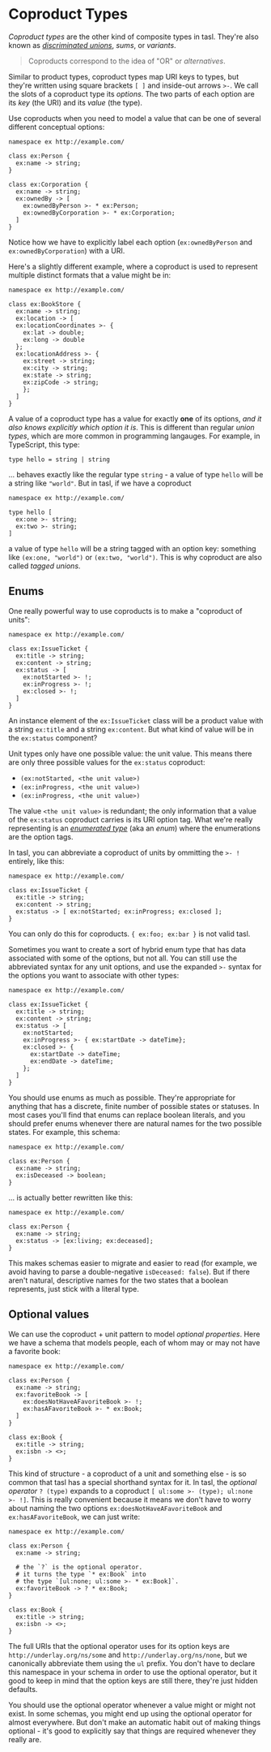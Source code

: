 # Coproduct Types

_Coproduct types_ are the other kind of composite types in tasl. They're also known as [_discriminated unions_](https://en.wikipedia.org/wiki/Tagged_union), _sums_, or _variants_.

> Coproducts correspond to the idea of "OR" or _alternatives_.

Similar to product types, coproduct types map URI keys to types, but they're written using square brackets `[ ]` and inside-out arrows `>-`. We call the slots of a coproduct type its _options_. The two parts of each option are its _key_ (the URI) and its _value_ (the type).

Use coproducts when you need to model a value that can be one of several different conceptual options:

```tasl
namespace ex http://example.com/

class ex:Person {
  ex:name -> string;
}

class ex:Corporation {
  ex:name -> string;
  ex:ownedBy -> [
    ex:ownedByPerson >- * ex:Person;
    ex:ownedByCorporation >- * ex:Corporation;
  ]
}
```

Notice how we have to explicitly label each option (`ex:ownedByPerson` and `ex:ownedByCorporation`) with a URI.

Here's a slightly different example, where a coproduct is used to represent multiple distinct formats that a value might be in:

```tasl
namespace ex http://example.com/

class ex:BookStore {
  ex:name -> string;
  ex:location -> [
  ex:locationCoordinates >- {
    ex:lat -> double;
    ex:long -> double
  };
  ex:locationAddress >- {
    ex:street -> string;
    ex:city -> string;
    ex:state -> string;
    ex:zipCode -> string;
    };
  ]
}
```

A value of a coproduct type has a value for exactly **one** of its options, _and it also knows explicitly which option it is_. This is different than regular _union types_, which are more common in programming langauges. For example, in TypeScript, this type:

```
type hello = string | string
```

... behaves exactly like the regular type `string` - a value of type `hello` will be a string like `"world"`. But in tasl, if we have a coproduct

```tasl
namespace ex http://example.com/

type hello [
  ex:one >- string;
  ex:two >- string;
]
```

a value of type `hello` will be a string tagged with an option key: something like `(ex:one, "world")` or `(ex:two, "world")`. This is why coproduct are also called _tagged unions_.

## Enums

One really powerful way to use coproducts is to make a "coproduct of units":

```tasl
namespace ex http://example.com/

class ex:IssueTicket {
  ex:title -> string;
  ex:content -> string;
  ex:status -> [
    ex:notStarted >- !;
    ex:inProgress >- !;
    ex:closed >- !;
  ]
}
```

An instance element of the `ex:IssueTicket` class will be a product value with a string `ex:title` and a string `ex:content`. But what kind of value will be in the `ex:status` component?

Unit types only have one possible value: the unit value. This means there are only three possible values for the `ex:status` coproduct:

- `(ex:notStarted, <the unit value>)`
- `(ex:inProgress, <the unit value>)`
- `(ex:inProgress, <the unit value>)`

The value `<the unit value>` is redundant; the only information that a value of the `ex:status` coproduct carries is its URI option tag. What we're really representing is an [_enumerated type_](https://en.wikipedia.org/wiki/Enumerated_type) (aka an _enum_) where the enumerations are the option tags.

In tasl, you can abbreviate a coproduct of units by ommitting the `>- !` entirely, like this:

```tasl
namespace ex http://example.com/

class ex:IssueTicket {
  ex:title -> string;
  ex:content -> string;
  ex:status -> [ ex:notStarted; ex:inProgress; ex:closed ];
}
```

You can only do this for coproducts. `{ ex:foo; ex:bar }` is not valid tasl.

Sometimes you want to create a sort of hybrid enum type that has data associated with some of the options, but not all. You can still use the abbreviated syntax for any unit options, and use the expanded `>-` syntax for the options you want to associate with other types:

```tasl
namespace ex http://example.com/

class ex:IssueTicket {
  ex:title -> string;
  ex:content -> string;
  ex:status -> [
    ex:notStarted;
    ex:inProgress >- { ex:startDate -> dateTime};
    ex:closed >- {
      ex:startDate -> dateTime;
      ex:endDate -> dateTime;
    };
  ]
}
```

You should use enums as much as possible. They're appropriate for anything that has a discrete, finite number of possible states or statuses. In most cases you'll find that enums can replace boolean literals, and you should prefer enums whenever there are natural names for the two possible states. For example, this schema:

```tasl
namespace ex http://example.com/

class ex:Person {
  ex:name -> string;
  ex:isDeceased -> boolean;
}
```

... is actually better rewritten like this:

```tasl
namespace ex http://example.com/

class ex:Person {
  ex:name -> string;
  ex:status -> [ex:living; ex:deceased];
}
```

This makes schemas easier to migrate and easier to read (for example, we avoid having to parse a double-negative `isDeceased: false`). But if there aren't natural, descriptive names for the two states that a boolean represents, just stick with a literal type.

## Optional values

We can use the coproduct + unit pattern to model _optional properties_. Here we have a schema that models people, each of whom may or may not have a favorite book:

```tasl
namespace ex http://example.com/

class ex:Person {
  ex:name -> string;
  ex:favoriteBook -> [
    ex:doesNotHaveAFavoriteBook >- !;
    ex:hasAFavoriteBook >- * ex:Book;
  ]
}

class ex:Book {
  ex:title -> string;
  ex:isbn -> <>;
}
```

This kind of structure - a coproduct of a unit and something else - is so common that tasl has a special shorthand syntax for it. In tasl, the _optional operator_ `? (type)` expands to a coproduct `[ ul:some >- (type); ul:none >- !]`. This is really convenient because it means we don't have to worry about naming the two options `ex:doesNotHaveAFavoriteBook` and `ex:hasAFavoriteBook`, we can just write:

```tasl
namespace ex http://example.com/

class ex:Person {
  ex:name -> string;

  # the `?` is the optional operator.
  # it turns the type `* ex:Book` into
  # the type `[ul:none; ul:some >- * ex:Book]`.
  ex:favoriteBook -> ? * ex:Book;
}

class ex:Book {
  ex:title -> string;
  ex:isbn -> <>;
}
```

The full URIs that the optional operator uses for its option keys are `http://underlay.org/ns/some` and `http://underlay.org/ns/none`, but we canonically abbreviate them using the `ul` prefix. You don't have to declare this namespace in your schema in order to use the optional operator, but it good to keep in mind that the option keys are still there, they're just hidden defaults.

You should use the optional operator whenever a value might or might not exist. In some schemas, you might end up using the optional operator for almost everywhere. But don't make an automatic habit out of making things optional - it's good to explicitly say that things are required whenever they really are.

